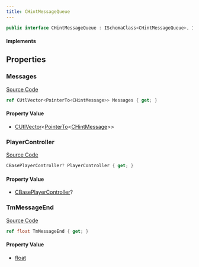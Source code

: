 ```yaml
---
title: CHintMessageQueue
---
```


```csharp
public interface CHintMessageQueue : ISchemaClass<CHintMessageQueue>, ISchemaField, ISchemaClass, INativeHandle
```

#### Implements

## Properties

### Messages

[Source Code](https://github.com/swiftly-solution/swiftlys2/blob/main/managed/src/SwiftlyS2.Generated/Schemas/Interfaces/CHintMessageQueue.cs#L19)

```csharp
ref CUtlVector<PointerTo<CHintMessage>> Messages { get; }
```

#### Property Value

- [CUtlVector](/docs/api/-1)<[PointerTo](/docs/api/shared/natives/pointerto-1)<[CHintMessage](/docs/api/shared/schemadefinitions/chintmessage)>>

### PlayerController

[Source Code](https://github.com/swiftly-solution/swiftlys2/blob/main/managed/src/SwiftlyS2.Generated/Schemas/Interfaces/CHintMessageQueue.cs#L21)

```csharp
CBasePlayerController? PlayerController { get; }
```

#### Property Value

- [CBasePlayerController](/docs/api/shared/schemadefinitions/cbaseplayercontroller)?

### TmMessageEnd

[Source Code](https://github.com/swiftly-solution/swiftlys2/blob/main/managed/src/SwiftlyS2.Generated/Schemas/Interfaces/CHintMessageQueue.cs#L17)

```csharp
ref float TmMessageEnd { get; }
```

#### Property Value

- [float](https://learn.microsoft.com/dotnet/api/system.single)

